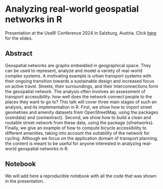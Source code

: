 # Analyzing real-world geospatial networks in R

Presentation at the UseR! Conference 2024 in Salzburg, Austria. Click [here](https://docs.google.com/presentation/d/1681pHOVNJG7n_x8U-VlZnxDBo5L3vb2X2C4uXAdkl0w/edit?usp=sharing) for the slides.

## Abstract
Geospatial networks are graphs embedded in geographical space. They can be used to represent, analyze and model a variety of real-world complex systems. A motivating example is urban transport systems with their ongoing transition towards a sustainable design and increased focus on active travel. Streets, their surroundings, and their interconnections form the geospatial network. The analysis often involves an assessment of transport accessibility: how well does the network connect people to the places they want to go to? This talk will cover three main stages of such an analysis, and its implementation in R. First, we show how to import street geometries and amenity datasets from OpenStreetMap, using the packages {osmdata} and {osmextract}. Second, we show how to build a clean and routable street network from these data, using the package {sfnetworks}. Finally, we give an example of how to compute bicycle accessibility to different amenities, taking into account the suitability of the network for cycling. Although we focus on the application domain of transport planning, the content is meant to be useful for anyone interested in analyzing real-world geospatial networks in R. 

## Notebook
We will add here a reproducible notebook with all the code that was shown in the presentation.
